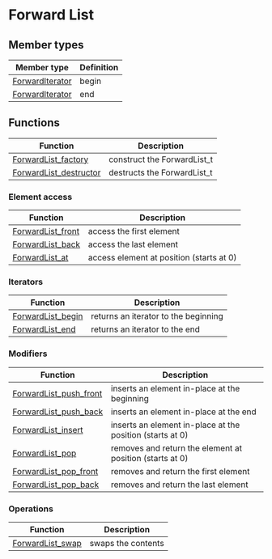 # Forward List

## Member types

| Member type                            | Definition |
| -------------------------------------- | ---------- |
| [ForwardIterator](forward_iterator.md) | begin      |
| [ForwardIterator](forward_iterator.md) | end        |

## Functions

| Function                                             | Description                 |
| ---------------------------------------------------- | --------------------------- |
| [ForwardList_factory](forward_list/factory.md)       | construct the ForwardList_t |
| [ForwardList_destructor](forward_list/destructor.md) | destructs the ForwardList_t |

### Element access

| Function                                   | Description                              |
| ------------------------------------------ | ---------------------------------------- |
| [ForwardList_front](forward_list/front.md) | access the first element                 |
| [ForwardList_back](forward_list/back.md)   | access the last element                  |
| [ForwardList_at](forward_list/at.md)       | access element at position (starts at 0) |

### Iterators

| Function                                   | Description                          |
| ------------------------------------------ | ------------------------------------ |
| [ForwardList_begin](forward_list/begin.md) | returns an iterator to the beginning |
| [ForwardList_end](forward_list/end.md)     | returns an iterator to the end       |

### Modifiers

| Function                                             | Description                                               |
| ---------------------------------------------------- | --------------------------------------------------------- |
| [ForwardList_push_front](forward_list/push_front.md) | inserts an element in-place at the beginning              |
| [ForwardList_push_back](forward_list/push_back.md)   | inserts an element in-place at the end                    |
| [ForwardList_insert](forward_list/insert.md)         | inserts an element in-place at the position (starts at 0) |
| [ForwardList_pop](forward_list/pop.md)               | removes and return the element at position (starts at 0)  |
| [ForwardList_pop_front](forward_list/pop_front.md)   | removes and return the first element                      |
| [ForwardList_pop_back](forward_list/pop_back.md)     | removes and return the last element                       |

### Operations

| Function                                 | Description        |
| ---------------------------------------- | ------------------ |
| [ForwardList_swap](forward_list/swap.md) | swaps the contents |
